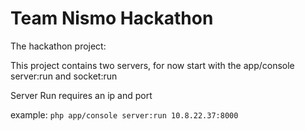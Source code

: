 Team Nismo Hackathon
========================

The hackathon project:

This project contains two servers,
for now start with the app/console server:run and socket:run

Server Run requires an ip and port

example:
`php app/console server:run 10.8.22.37:8000`
